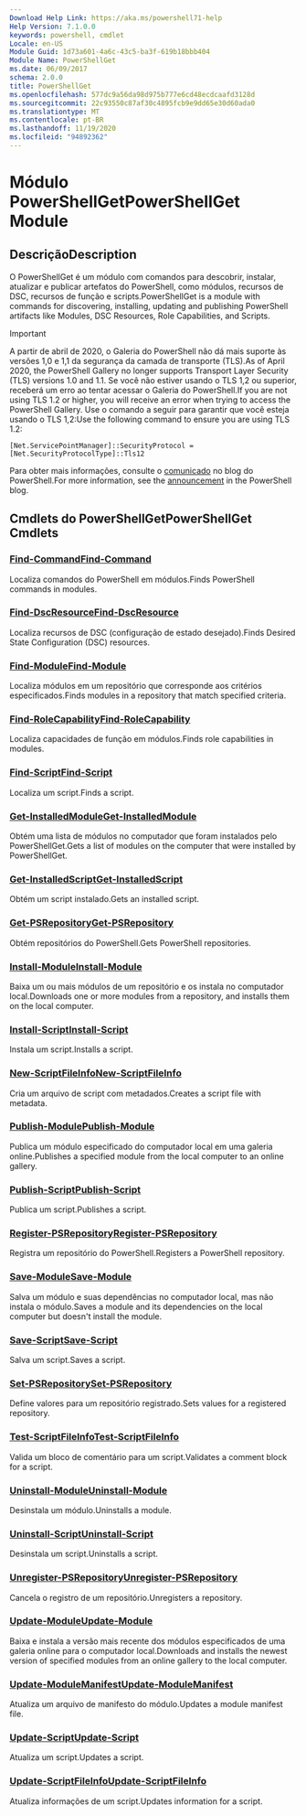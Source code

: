 ```yaml
---
Download Help Link: https://aka.ms/powershell71-help
Help Version: 7.1.0.0
keywords: powershell, cmdlet
Locale: en-US
Module Guid: 1d73a601-4a6c-43c5-ba3f-619b18bbb404
Module Name: PowerShellGet
ms.date: 06/09/2017
schema: 2.0.0
title: PowerShellGet
ms.openlocfilehash: 577dc9a56da98d975b777e6cd48ecdcaafd3128d
ms.sourcegitcommit: 22c93550c87af30c4895fcb9e9dd65e30d60ada0
ms.translationtype: MT
ms.contentlocale: pt-BR
ms.lasthandoff: 11/19/2020
ms.locfileid: "94892362"
---
```

# <span data-ttu-id="3c1e3-103">Módulo PowerShellGet</span><span class="sxs-lookup"><span data-stu-id="3c1e3-103">PowerShellGet Module</span></span>

## <span data-ttu-id="3c1e3-104">Descrição</span><span class="sxs-lookup"><span data-stu-id="3c1e3-104">Description</span></span>

<span data-ttu-id="3c1e3-105">O PowerShellGet é um módulo com comandos para descobrir, instalar, atualizar e publicar artefatos do PowerShell, como módulos, recursos de DSC, recursos de função e scripts.</span><span class="sxs-lookup"><span data-stu-id="3c1e3-105">PowerShellGet is a module with commands for discovering, installing, updating and publishing PowerShell artifacts like Modules, DSC Resources, Role Capabilities, and Scripts.</span></span>

> [!IMPORTANT]
> <span data-ttu-id="3c1e3-106">A partir de abril de 2020, o Galeria do PowerShell não dá mais suporte às versões 1,0 e 1,1 da segurança da camada de transporte (TLS).</span><span class="sxs-lookup"><span data-stu-id="3c1e3-106">As of April 2020, the PowerShell Gallery no longer supports Transport Layer Security (TLS) versions 1.0 and 1.1.</span></span> <span data-ttu-id="3c1e3-107">Se você não estiver usando o TLS 1,2 ou superior, receberá um erro ao tentar acessar o Galeria do PowerShell.</span><span class="sxs-lookup"><span data-stu-id="3c1e3-107">If you are not using TLS 1.2 or higher, you will receive an error when trying to access the PowerShell Gallery.</span></span> <span data-ttu-id="3c1e3-108">Use o comando a seguir para garantir que você esteja usando o TLS 1,2:</span><span class="sxs-lookup"><span data-stu-id="3c1e3-108">Use the following command to ensure you are using TLS 1.2:</span></span>
>
> `[Net.ServicePointManager]::SecurityProtocol = [Net.SecurityProtocolType]::Tls12`
>
> <span data-ttu-id="3c1e3-109">Para obter mais informações, consulte o [comunicado](https://devblogs.microsoft.com/powershell/powershell-gallery-tls-support/) no blog do PowerShell.</span><span class="sxs-lookup"><span data-stu-id="3c1e3-109">For more information, see the [announcement](https://devblogs.microsoft.com/powershell/powershell-gallery-tls-support/) in the PowerShell blog.</span></span>

## <span data-ttu-id="3c1e3-110">Cmdlets do PowerShellGet</span><span class="sxs-lookup"><span data-stu-id="3c1e3-110">PowerShellGet Cmdlets</span></span>

### [<span data-ttu-id="3c1e3-111">Find-Command</span><span class="sxs-lookup"><span data-stu-id="3c1e3-111">Find-Command</span></span>](Find-Command.md)
<span data-ttu-id="3c1e3-112">Localiza comandos do PowerShell em módulos.</span><span class="sxs-lookup"><span data-stu-id="3c1e3-112">Finds PowerShell commands in modules.</span></span>

### [<span data-ttu-id="3c1e3-113">Find-DscResource</span><span class="sxs-lookup"><span data-stu-id="3c1e3-113">Find-DscResource</span></span>](Find-DscResource.md)
<span data-ttu-id="3c1e3-114">Localiza recursos de DSC (configuração de estado desejado).</span><span class="sxs-lookup"><span data-stu-id="3c1e3-114">Finds Desired State Configuration (DSC) resources.</span></span>

### [<span data-ttu-id="3c1e3-115">Find-Module</span><span class="sxs-lookup"><span data-stu-id="3c1e3-115">Find-Module</span></span>](Find-Module.md)
<span data-ttu-id="3c1e3-116">Localiza módulos em um repositório que corresponde aos critérios especificados.</span><span class="sxs-lookup"><span data-stu-id="3c1e3-116">Finds modules in a repository that match specified criteria.</span></span>

### [<span data-ttu-id="3c1e3-117">Find-RoleCapability</span><span class="sxs-lookup"><span data-stu-id="3c1e3-117">Find-RoleCapability</span></span>](Find-RoleCapability.md)
<span data-ttu-id="3c1e3-118">Localiza capacidades de função em módulos.</span><span class="sxs-lookup"><span data-stu-id="3c1e3-118">Finds role capabilities in modules.</span></span>

### [<span data-ttu-id="3c1e3-119">Find-Script</span><span class="sxs-lookup"><span data-stu-id="3c1e3-119">Find-Script</span></span>](Find-Script.md)
<span data-ttu-id="3c1e3-120">Localiza um script.</span><span class="sxs-lookup"><span data-stu-id="3c1e3-120">Finds a script.</span></span>

### [<span data-ttu-id="3c1e3-121">Get-InstalledModule</span><span class="sxs-lookup"><span data-stu-id="3c1e3-121">Get-InstalledModule</span></span>](Get-InstalledModule.md)
<span data-ttu-id="3c1e3-122">Obtém uma lista de módulos no computador que foram instalados pelo PowerShellGet.</span><span class="sxs-lookup"><span data-stu-id="3c1e3-122">Gets a list of modules on the computer that were installed by PowerShellGet.</span></span>

### [<span data-ttu-id="3c1e3-123">Get-InstalledScript</span><span class="sxs-lookup"><span data-stu-id="3c1e3-123">Get-InstalledScript</span></span>](Get-InstalledScript.md)
<span data-ttu-id="3c1e3-124">Obtém um script instalado.</span><span class="sxs-lookup"><span data-stu-id="3c1e3-124">Gets an installed script.</span></span>

### [<span data-ttu-id="3c1e3-125">Get-PSRepository</span><span class="sxs-lookup"><span data-stu-id="3c1e3-125">Get-PSRepository</span></span>](Get-PSRepository.md)
<span data-ttu-id="3c1e3-126">Obtém repositórios do PowerShell.</span><span class="sxs-lookup"><span data-stu-id="3c1e3-126">Gets PowerShell repositories.</span></span>

### [<span data-ttu-id="3c1e3-127">Install-Module</span><span class="sxs-lookup"><span data-stu-id="3c1e3-127">Install-Module</span></span>](Install-Module.md)
<span data-ttu-id="3c1e3-128">Baixa um ou mais módulos de um repositório e os instala no computador local.</span><span class="sxs-lookup"><span data-stu-id="3c1e3-128">Downloads one or more modules from a repository, and installs them on the local computer.</span></span>

### [<span data-ttu-id="3c1e3-129">Install-Script</span><span class="sxs-lookup"><span data-stu-id="3c1e3-129">Install-Script</span></span>](Install-Script.md)
<span data-ttu-id="3c1e3-130">Instala um script.</span><span class="sxs-lookup"><span data-stu-id="3c1e3-130">Installs a script.</span></span>

### [<span data-ttu-id="3c1e3-131">New-ScriptFileInfo</span><span class="sxs-lookup"><span data-stu-id="3c1e3-131">New-ScriptFileInfo</span></span>](New-ScriptFileInfo.md)
<span data-ttu-id="3c1e3-132">Cria um arquivo de script com metadados.</span><span class="sxs-lookup"><span data-stu-id="3c1e3-132">Creates a script file with metadata.</span></span>

### [<span data-ttu-id="3c1e3-133">Publish-Module</span><span class="sxs-lookup"><span data-stu-id="3c1e3-133">Publish-Module</span></span>](Publish-Module.md)
<span data-ttu-id="3c1e3-134">Publica um módulo especificado do computador local em uma galeria online.</span><span class="sxs-lookup"><span data-stu-id="3c1e3-134">Publishes a specified module from the local computer to an online gallery.</span></span>

### [<span data-ttu-id="3c1e3-135">Publish-Script</span><span class="sxs-lookup"><span data-stu-id="3c1e3-135">Publish-Script</span></span>](Publish-Script.md)
<span data-ttu-id="3c1e3-136">Publica um script.</span><span class="sxs-lookup"><span data-stu-id="3c1e3-136">Publishes a script.</span></span>

### [<span data-ttu-id="3c1e3-137">Register-PSRepository</span><span class="sxs-lookup"><span data-stu-id="3c1e3-137">Register-PSRepository</span></span>](Register-PSRepository.md)
<span data-ttu-id="3c1e3-138">Registra um repositório do PowerShell.</span><span class="sxs-lookup"><span data-stu-id="3c1e3-138">Registers a PowerShell repository.</span></span>

### [<span data-ttu-id="3c1e3-139">Save-Module</span><span class="sxs-lookup"><span data-stu-id="3c1e3-139">Save-Module</span></span>](Save-Module.md)
<span data-ttu-id="3c1e3-140">Salva um módulo e suas dependências no computador local, mas não instala o módulo.</span><span class="sxs-lookup"><span data-stu-id="3c1e3-140">Saves a module and its dependencies on the local computer but doesn't install the module.</span></span>

### [<span data-ttu-id="3c1e3-141">Save-Script</span><span class="sxs-lookup"><span data-stu-id="3c1e3-141">Save-Script</span></span>](Save-Script.md)
<span data-ttu-id="3c1e3-142">Salva um script.</span><span class="sxs-lookup"><span data-stu-id="3c1e3-142">Saves a script.</span></span>

### [<span data-ttu-id="3c1e3-143">Set-PSRepository</span><span class="sxs-lookup"><span data-stu-id="3c1e3-143">Set-PSRepository</span></span>](Set-PSRepository.md)
<span data-ttu-id="3c1e3-144">Define valores para um repositório registrado.</span><span class="sxs-lookup"><span data-stu-id="3c1e3-144">Sets values for a registered repository.</span></span>

### [<span data-ttu-id="3c1e3-145">Test-ScriptFileInfo</span><span class="sxs-lookup"><span data-stu-id="3c1e3-145">Test-ScriptFileInfo</span></span>](Test-ScriptFileInfo.md)
<span data-ttu-id="3c1e3-146">Valida um bloco de comentário para um script.</span><span class="sxs-lookup"><span data-stu-id="3c1e3-146">Validates a comment block for a script.</span></span>

### [<span data-ttu-id="3c1e3-147">Uninstall-Module</span><span class="sxs-lookup"><span data-stu-id="3c1e3-147">Uninstall-Module</span></span>](Uninstall-Module.md)
<span data-ttu-id="3c1e3-148">Desinstala um módulo.</span><span class="sxs-lookup"><span data-stu-id="3c1e3-148">Uninstalls a module.</span></span>

### [<span data-ttu-id="3c1e3-149">Uninstall-Script</span><span class="sxs-lookup"><span data-stu-id="3c1e3-149">Uninstall-Script</span></span>](Uninstall-Script.md)
<span data-ttu-id="3c1e3-150">Desinstala um script.</span><span class="sxs-lookup"><span data-stu-id="3c1e3-150">Uninstalls a script.</span></span>

### [<span data-ttu-id="3c1e3-151">Unregister-PSRepository</span><span class="sxs-lookup"><span data-stu-id="3c1e3-151">Unregister-PSRepository</span></span>](Unregister-PSRepository.md)
<span data-ttu-id="3c1e3-152">Cancela o registro de um repositório.</span><span class="sxs-lookup"><span data-stu-id="3c1e3-152">Unregisters a repository.</span></span>

### [<span data-ttu-id="3c1e3-153">Update-Module</span><span class="sxs-lookup"><span data-stu-id="3c1e3-153">Update-Module</span></span>](Update-Module.md)
<span data-ttu-id="3c1e3-154">Baixa e instala a versão mais recente dos módulos especificados de uma galeria online para o computador local.</span><span class="sxs-lookup"><span data-stu-id="3c1e3-154">Downloads and installs the newest version of specified modules from an online gallery to the local computer.</span></span>

### [<span data-ttu-id="3c1e3-155">Update-ModuleManifest</span><span class="sxs-lookup"><span data-stu-id="3c1e3-155">Update-ModuleManifest</span></span>](Update-ModuleManifest.md)
<span data-ttu-id="3c1e3-156">Atualiza um arquivo de manifesto do módulo.</span><span class="sxs-lookup"><span data-stu-id="3c1e3-156">Updates a module manifest file.</span></span>

### [<span data-ttu-id="3c1e3-157">Update-Script</span><span class="sxs-lookup"><span data-stu-id="3c1e3-157">Update-Script</span></span>](Update-Script.md)
<span data-ttu-id="3c1e3-158">Atualiza um script.</span><span class="sxs-lookup"><span data-stu-id="3c1e3-158">Updates a script.</span></span>

### [<span data-ttu-id="3c1e3-159">Update-ScriptFileInfo</span><span class="sxs-lookup"><span data-stu-id="3c1e3-159">Update-ScriptFileInfo</span></span>](Update-ScriptFileInfo.md)
<span data-ttu-id="3c1e3-160">Atualiza informações de um script.</span><span class="sxs-lookup"><span data-stu-id="3c1e3-160">Updates information for a script.</span></span>
